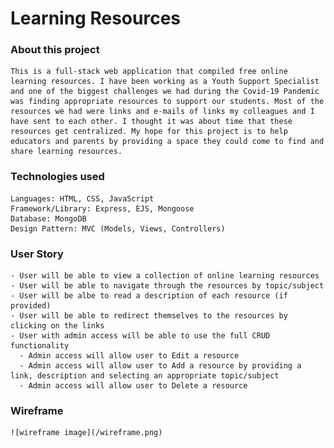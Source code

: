 # Learning Resources

### About this project

    This is a full-stack web application that compiled free online learning resources. I have been working as a Youth Support Specialist and one of the biggest challenges we had during the Covid-19 Pandemic was finding appropriate resources to support our students. Most of the resources we had were links and e-mails of links my colleagues and I have sent to each other. I thought it was about time that these resources get centralized. My hope for this project is to help educators and parents by providing a space they could come to find and share learning resources. 

### Technologies used
    
    Languages: HTML, CSS, JavaScript
    Framework/Library: Express, EJS, Mongoose
    Database: MongoDB
    Design Pattern: MVC (Models, Views, Controllers)

### User Story
    - User will be able to view a collection of online learning resources
    - User will be able to navigate through the resources by topic/subject
    - User will be albe to read a description of each resource (if provided)
    - User will be able to redirect themselves to the resources by clicking on the links
    - User with admin access will be able to use the full CRUD functionality
      - Admin access will allow user to Edit a resource
      - Admin access will allow user to Add a resource by providing a link, description and selecting an appropriate topic/subject
      - Admin access will allow user to Delete a resource
  
### Wireframe

    ![wireframe image](/wireframe.png)